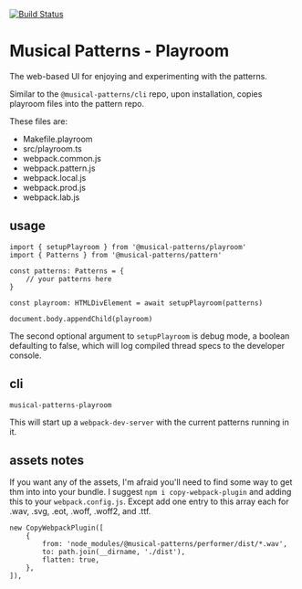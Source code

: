 [![Build Status](https://travis-ci.com/MusicalPatterns/playroom.svg?branch=master)](https://travis-ci.com/MusicalPatterns/playroom)

# Musical Patterns - Playroom

The web-based UI for enjoying and experimenting with the patterns.

Similar to the `@musical-patterns/cli` repo, upon installation, copies playroom files into the pattern repo.

These files are:

- Makefile.playroom
- src/playroom.ts
- webpack.common.js
- webpack.pattern.js
- webpack.local.js
- webpack.prod.js
- webpack.lab.js

## usage

```
import { setupPlayroom } from '@musical-patterns/playroom'
import { Patterns } from '@musical-patterns/pattern'

const patterns: Patterns = {
	// your patterns here
}

const playroom: HTMLDivElement = await setupPlayroom(patterns)

document.body.appendChild(playroom)

```

The second optional argument to `setupPlayroom` is debug mode, a boolean defaulting to false, which will log compiled thread specs to the developer console.

## cli

```
musical-patterns-playroom
```

This will start up a `webpack-dev-server` with the current patterns running in it.

## assets notes

If you want any of the assets, I'm afraid you'll need to find some way to get thm into into your bundle.
I suggest `npm i copy-webpack-plugin` and adding this to your `webpack.config.js`.
Except add one entry to this array each for .wav, .svg, .eot, .woff, .woff2, and .ttf.

```
new CopyWebpackPlugin([
	{
		from: 'node_modules/@musical-patterns/performer/dist/*.wav',
		to: path.join(__dirname, './dist'),
		flatten: true,
	},
]),
```
